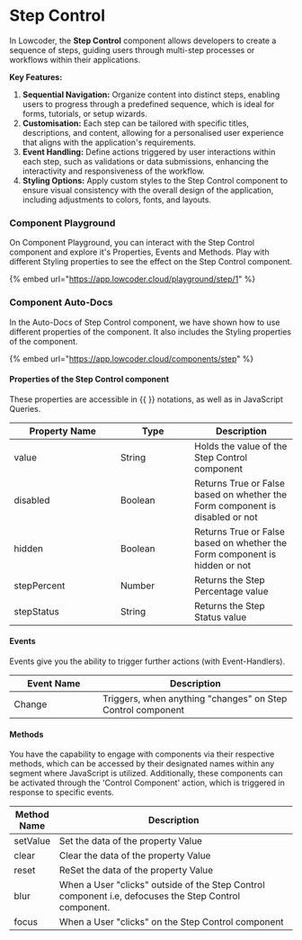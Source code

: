 # Step Control

In Lowcoder, the **Step Control** component allows developers to create a sequence of steps, guiding users through multi-step processes or workflows within their applications.

**Key Features:**

1. **Sequential Navigation:** Organize content into distinct steps, enabling users to progress through a predefined sequence, which is ideal for forms, tutorials, or setup wizards.
2. **Customisation:** Each step can be tailored with specific titles, descriptions, and content, allowing for a personalised user experience that aligns with the application's requirements.
3. **Event Handling:** Define actions triggered by user interactions within each step, such as validations or data submissions, enhancing the interactivity and responsiveness of the workflow.
4. **Styling Options:** Apply custom styles to the Step Control component to ensure visual consistency with the overall design of the application, including adjustments to colors, fonts, and layouts.

### Component Playground

On Component Playground, you can interact with the Step Control component and explore it's Properties, Events and Methods. Play with different Styling properties to see the effect on the Step Control component.

{% embed url="https://app.lowcoder.cloud/playground/step/1" %}

### Component Auto-Docs

In the Auto-Docs of Step Control component, we have shown how to use different properties of the  component. It also includes the Styling properties of the component.

{% embed url="https://app.lowcoder.cloud/components/step" %}

#### Properties of the Step Control component <a href="#properties-of-the-table" id="properties-of-the-table"></a>

These properties are accessible in \{{ \}} notations, as well as in JavaScript Queries.

<table><thead><tr><th width="173.76171875">Property Name</th><th width="115.51953125">Type</th><th>Description</th></tr></thead><tbody><tr><td>value</td><td>String</td><td>Holds the value of the Step Control component</td></tr><tr><td>disabled</td><td>Boolean</td><td>Returns True or False based on whether the Form component is disabled or not</td></tr><tr><td>hidden</td><td>Boolean</td><td>Returns True or False based on whether the Form component is hidden or not</td></tr><tr><td>stepPercent</td><td>Number</td><td>Returns the Step Percentage value</td></tr><tr><td>stepStatus</td><td>String</td><td>Returns the Step Status value</td></tr></tbody></table>

#### Events <a href="#events" id="events"></a>

Events give you the ability to trigger further actions (with Event-Handlers).

<table><thead><tr><th width="182.7109375">Event Name</th><th width="447.171875">Description</th></tr></thead><tbody><tr><td>Change</td><td>Triggers, when anything "changes" on Step Control component</td></tr></tbody></table>

#### Methods <a href="#methods" id="methods"></a>

You have the capability to engage with components via their respective methods, which can be accessed by their designated names within any segment where JavaScript is utilized. Additionally, these components can be activated through the 'Control Component' action, which is triggered in response to specific events.

<table><thead><tr><th>Method Name</th><th width="426.51953125">Description</th></tr></thead><tbody><tr><td>setValue</td><td>Set the data of the property Value</td></tr><tr><td>clear</td><td>Clear the data of the property Value</td></tr><tr><td>reset</td><td>ReSet the data of the property Value</td></tr><tr><td>blur</td><td>When a User "clicks" outside of the Step Control component i.e, defocuses the Step Control component.</td></tr><tr><td>focus</td><td>When a User "clicks" on the Step Control component</td></tr></tbody></table>

